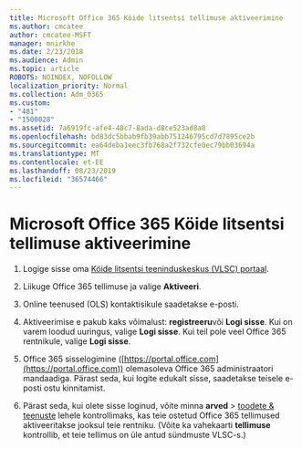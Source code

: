```yaml
---
title: Microsoft Office 365 Köide litsentsi tellimuse aktiveerimine
ms.author: cmcatee
author: cmcatee-MSFT
manager: mnirkhe
ms.date: 2/23/2018
ms.audience: Admin
ms.topic: article
ROBOTS: NOINDEX, NOFOLLOW
localization_priority: Normal
ms.collection: Adm_O365
ms.custom:
- "481"
- "1500028"
ms.assetid: 7a6919fc-afe4-40c7-8ada-d8ce523ad8a8
ms.openlocfilehash: bd83dc5bbab9fb39abb751246795cd7d7895ce2b
ms.sourcegitcommit: ea64deba1eec3fb768a2f732cfe0ec79bb03694a
ms.translationtype: MT
ms.contentlocale: et-EE
ms.lasthandoff: 08/23/2019
ms.locfileid: "36574466"
---
```

# <a name="activating-a-microsoft-office-365-volume-license-subscription"></a>Microsoft Office 365 Köide litsentsi tellimuse aktiveerimine

1. Logige sisse oma [Köide litsentsi teeninduskeskus (VLSC) portaal](http://go.microsoft.com/fwlink/p/?LinkId=329762).

2. Liikuge Office 365 tellimuse ja valige **Aktiveeri**.

3. Online teenused (OLS) kontaktisikule saadetakse e-posti.

4. Aktiveerimise e pakub kaks võimalust: **registreeru**või **Logi sisse**. Kui on varem loodud uuringus, valige **Logi sisse**. Kui teil pole veel Office 365 rentnikule, valige **Logi sisse**.

5. Office 365 sisselogimine ([https://portal.office.com](https://portal.office.com)) olemasoleva Office 365 administraatori mandaadiga. Pärast seda, kui logite edukalt sisse, saadetakse teisele e-posti ostu kinnitamist.

6. Pärast seda, kui olete sisse loginud, võite minna **arved** \> [toodete & teenuste](https://go.microsoft.com/fwlink/p/?linkid=842054) lehele kontrollimaks, kas teie ostetud Office 365 tellimused aktiveeritakse jooksul teie rentniku. (Võite ka vahekaarti **tellimuse** kontrollib, et teie tellimus on üle antud sündmuste VLSC-s.)